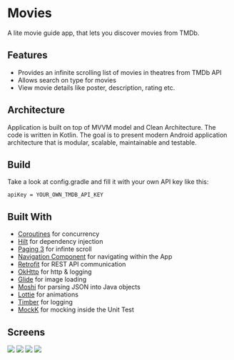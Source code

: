 # Movies
A lite movie guide app, that lets you discover movies from TMDb.

## Features
* Provides an infinite scrolling list of movies in theatres from TMDb API
* Allows search on type for movies
* View movie details like poster, description, rating etc.

## Architecture
Application is built on top of MVVM model and Clean Architecture. The code is written in Kotlin. The goal is to present modern Android application architecture that is modular, scalable, maintainable and testable.

## Build
Take a look at config.gradle and fill it with your own API key like this:

```apiKey = YOUR_OWN_TMDB_API_KEY```

## Built With
* [Coroutines](https://developer.android.com/kotlin/coroutines) for concurrency
* [Hilt](https://dagger.dev/hilt/) for dependency injection
* [Paging 3](https://developer.android.com/topic/libraries/architecture/paging/v3-overview) for infinte scroll
* [Navigation Component](https://developer.android.com/guide/navigation) for navigating within the App
* [Retrofit](https://github.com/square/retrofit) for REST API communication
* [OkHttp](https://github.com/square/okhttp) for http & logging
* [Glide](https://github.com/bumptech/glide) for image loading
* [Moshi](https://github.com/square/moshi) for parsing JSON into Java objects
* [Lottie](https://airbnb.design/lottie/) for animations
* [Timber](https://github.com/JakeWharton/timber) for logging
* [MockK](https://github.com/mockk/mockk) for mocking inside the Unit Test

## Screens
![](movies-1.gif)
![](movies-2.gif)
![](movies-3.png)
![](movies-4.png)


